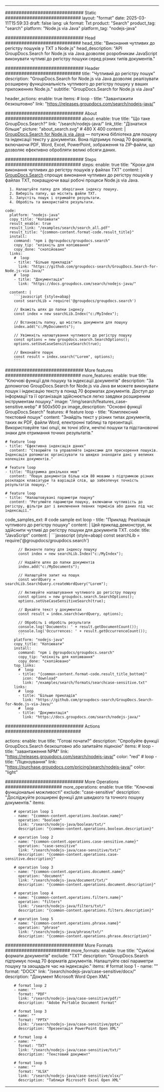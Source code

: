 
---
############################# Static ############################
layout: "format"
date:  2025-03-11T15:59:33
draft: false
lang: uk
format: Txt
product: "Search"
product_tag: "search"
platform: "Node.js via Java"
platform_tag: "nodejs-java"

############################# Head ############################
head_title: "Виконання чутливих до регістру пошуків у TXT з Node.js"
head_description: "API GroupDocs.Search for Node.js via Java дозволяє розробникам JavaScript виконувати чутливі до регістру пошуки серед різних типів документів."

############################# Header ############################
title: "Чутливий до регістру пошук" 
description: "GroupDocs.Search for Node.js via Java дозволяє реалізувати розширену функціональність чутливого до регістру пошуку у ваших приложеннях Node.js."
subtitle: "GroupDocs.Search for Node.js via Java" 

header_actions:
  enable: true
  items:
    #  loop
    - title: "Завантажити безкоштовно"
      link: "https://releases.groupdocs.com/search/nodejs-java/"
      
############################# About ############################
about:
    enable: true
    title: "Що таке GroupDocs.Search?"
    link: "/search/nodejs-java/"
    link_title: "Дізнатися більше"
    picture: "about_search.svg" # 480 X 400
    content: |
       [GroupDocs.Search for Node.js via Java](/search/nodejs-java/) — потужна бібліотека для пошуку та індексації тексту у документах. Вона підтримує понад 70 форматів, включаючи PDF, Word, Excel, PowerPoint, зображення та ZIP-файли, що дозволяє ефективно обробляти великі обсяги даних.

############################# Steps ############################
steps:
    enable: true
    title: "Кроки для виконання чутливих до регістру пошуків у файлах TXT"
    content: |
      [GroupDocs.Search](/search/nodejs-java/) спрощує виконання чутливих до регістру пошуків у файлах TXT, покращуючи ваші робочі процеси Node.js via Java.
      
      1. Налаштуйте папку для зберігання індексу пошуку.
      2. Виберіть папку, що містить файли TXT.
      3. Запустіть пошук і отримайте результати.
      4. Обробіть та використайте результати.
   
    code:
      platform: "nodejs-java"
      copy_title: "Копіювати"
      result_enable: true
      result_link: "/examples/search/search_all.pdf"
      result_title: "{common-content.format-code.result_title}"
      install:
        command: "npm i @groupdocs/groupdocs.search"
        copy_tip: "клікніть для копіювання"
        copy_done: "скопійовано"
      links:
        #  loop
        - title: "Більше прикладів"
          link: "https://github.com/groupdocs-search/GroupDocs.Search-for-Node.js-via-Java/"
        #  loop
        - title: "Документація"
          link: "https://docs.groupdocs.com/search/nodejs-java/"
          
      content: |
        ```javascript {style=abap}
        const searchLib = require('@groupdocs/groupdocs.search')

        // Вкажіть шлях до папки індексу
        const index = new searchLib.Index("c:/MyIndex");

        // Встановіть папку, що містить документи для пошуку
        index.add("c:/MyDocuments");

        // Увімкніть налаштування чутливого до регістру пошуку
        const options = new groupdocs.search.SearchOptions();
        options.setUseCaseSensitiveSearch(true);

        // Виконайте пошук
        const result = index.search("Lorem", options);
        ```            

############################# More features ############################
more_features:
  enable: true
  title: "Ключові функції для пошуку та індексації документів"
  description: "За допомогою GroupDocs.Search for Node.js via Java ви можете виконувати пошук і індексацію тексту в понад 70 форматах документів. Доступ до інформації та її організація здійснюється легко завдяки розширеним інструментам пошуку."
  image: "/img/search/features_case-sensitive.webp" # 500x500 px
  image_description: "Основні функції GroupDocs.Search"
  features:
    # feature loop
    - title: "Комплексний текстовий пошук"
      content: "Знайдіть текст у різних типах документів, таких як PDF, файли Word, електронні таблиці та презентації. Використовуйте такі опції, як точні збіги, нечіткі пошуки та підстановочні знаки для отримання точних результатів."

    # feature loop
    - title: "Ефективна індексація даних"
      content: "Створюйте та управляйте індексами для прискорення пошуків. Індексація допомагає організувати та швидко знаходити дані у великих колекціях документів."

    # feature loop
    - title: "Підтримка декількох мов"
      content: "Пошук документів більш ніж 80 мовами з підтримкою різних розкладок клавіатури та варіацій слів, що забезпечує точність результатів пошуку."

    # feature loop
    - title: "Налаштовувані параметри пошуку"
      content: "Регулюйте параметри пошуку, включаючи чутливість до регістру, фільтри дат і виключення певних термінів або даних під час індексації."
      
  code_samples_ext:
    # code sample ext loop
    - title: "Приклад: Реалізація чутливого до регістру пошуку"
      content: |
        Цей приклад демонструє, як здійснити чутливі до регістру пошуки для документів TXT.
      code:
        title: "JavaScript"
        content: |
          ```javascript {style=abap}
          const searchLib = require('@groupdocs/groupdocs.search')
          
          // Визначте папку для індексу пошуку
          const index = new searchLib.Index("c:/MyIndex");
              
          // Надайте шлях до папки документів
          index.add("c:/MyDocuments");

          // Налаштуйте запит на пошук
          const wordQuery = searchLib.SearchQuery.createWordQuery("Lorem");

          // Активуйте налаштування чутливого до регістру пошуку
          const options = new groupdocs.search.SearchOptions();
          options.setUseCaseSensitiveSearch(true);

          // Шукайте текст у документах
          const result = index.search(wordQuery, options);
          
          // Обробіть і обробіть результати
          console.log('Documents: ' + result.getDocumentCount());
          console.log('Occurrences: ' + result.getOccurrenceCount());
          ```
        platform: "nodejs-java"
        copy_title: "Копіювати"
        install:
          command: "npm i @groupdocs/groupdocs.search"
          copy_tip: "клікніть для копіювання"
          copy_done: "скопійовано"
        top_links:
          #  loop
          - title: "{common-content.format-code.result_title_bottom}"
            icon: "download"
            link: "/examples/search/formats/searchcase-sensitive.txt"
        links:
          #  loop
          - title: "Більше прикладів"
            link: "https://github.com/groupdocs-search/GroupDocs.Search-for-Node.js-via-Java/"
          #  loop
          - title: "Документація"
            link: "https://docs.groupdocs.com/search/nodejs-java/"
            

            


############################# Actions ############################

actions:
  enable: true
  title: "Готові почати?"
  description: "Спробуйте функції GroupDocs.Search безкоштовно або запитайте ліцензію"
  items:
    #  loop
    - title: "завантаження NPM"
      link: "https://releases.groupdocs.com/search/nodejs-java/"
      color: "red"
        #  loop
    - title: "Ліцензування"
      link: "https://purchase.groupdocs.com/pricing/search/nodejs-java/"
      color: "light"


############################# More Operations #####################
more_operations:
    enable: true
    title: "Ключові функціональні можливості"
    exclude: "case-sensitive"
    description: "Досліджуйте розширені функції для швидкого та точного пошуку документів."
    items: 
          
        # operation loop 1
        - name: "{common-content.operations.boolean.name}"
          operation: "boolean"
          link: "/search/nodejs-java/boolean/txt/"
          description: "{common-content.operations.boolean.description}"

        # operation loop 2
        - name: "{common-content.operations.case-sensitive.name}"
          operation: "case-sensitive"
          link: "/search/nodejs-java/case-sensitive/txt/"
          description: "{common-content.operations.case-sensitive.description}"

        # operation loop 3
        - name: "{common-content.operations.document.name}"
          operation: "document"
          link: "/search/nodejs-java/document/txt/"
          description: "{common-content.operations.document.description}"

        # operation loop 4
        - name: "{common-content.operations.filters.name}"
          operation: "filters"
          link: "/search/nodejs-java/filters/txt/"
          description: "{common-content.operations.filters.description}"

        # operation loop 5
        - name: "{common-content.operations.phrase.name}"
          operation: "phrase"
          link: "/search/nodejs-java/phrase/txt/"
          description: "{common-content.operations.phrase.description}"
          
        
          
############################# More Formats ########################
more_formats:
    enable: true
    title: "Сумісні формати документів"
    exclude: "TXT"
    description: "GroupDocs.Search підтримує понад 70 форматів документів. Налаштуйте свої параметри пошуку та заощадьте час на індексацію."
    items: 
        # format loop 1
        - name: ""
          format: "DOCX"
          link: "/search/nodejs-java/case-sensitive/docx/"
          description: "Документ Microsoft Word Open XML"
          
        # format loop 2
        - name: ""
          format: "PDF"
          link: "/search/nodejs-java/case-sensitive/pdf/"
          description: "Adobe Portable Document Format"
          
        # format loop 3
        - name: ""
          format: "PPTX"
          link: "/search/nodejs-java/case-sensitive/pptx/"
          description: "Презентація PowerPoint Open XML"

        # format loop 4
        - name: ""
          format: "TXT"
          link: "/search/nodejs-java/case-sensitive/txt/"
          description: "Текстовий документ"
          
        # format loop 5
        - name: ""
          format: "XLSX"
          link: "/search/nodejs-java/case-sensitive/xlsx/"
          description: "Таблиця Microsoft Excel Open XML"
  

---